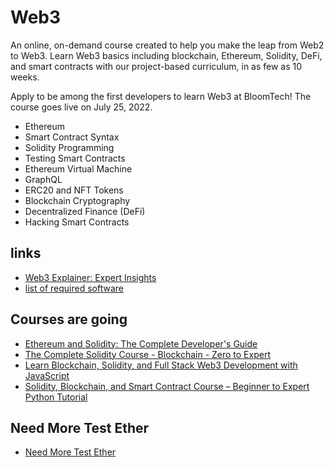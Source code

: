 # Web3

An online, on-demand course created to help you make the leap from Web2 to Web3. Learn Web3 basics including blockchain, Ethereum, Solidity, DeFi, and smart contracts with our project-based curriculum, in as few as 10 weeks.

Apply to be among the first developers to learn Web3 at BloomTech! The course goes live on July 25, 2022.

  - Ethereum
  - Smart Contract Syntax
  - Solidity Programming
  - Testing Smart Contracts
  - Ethereum Virtual Machine
  - GraphQL
  - ERC20 and NFT Tokens
  - Blockchain Cryptography
  - Decentralized Finance (DeFi)
  - Hacking Smart Contracts

## links
- [Web3 Explainer: Expert Insights](https://www.youtube.com/watch?v=iq5LzePeJ5A)
- [list of required software](https://docs.google.com/document/d/1LBUBPVqxdpN8rOYMnn9rs-bcrOOC6RIdAJIqgrcsob8/preview)

##  Courses are going

-   [Ethereum and Solidity: The Complete Developer's Guide](Curricula/Ethereum-and-Solidity_The_Complete_Developers_Guide/README.md)
-   [The Complete Solidity Course - Blockchain - Zero to Expert](Curricula/The-Complete-Solidity-Course_Blockchain-Zero-to-Expert/README.md)
-   [Learn Blockchain, Solidity, and Full Stack Web3 Development with JavaScript](Curricula/Learn-Blockchain_Solidity_and_Full-Stack-Web3-Development-with-JavaScript/README.md)
-   [Solidity, Blockchain, and Smart Contract Course – Beginner to Expert Python Tutorial](Curricula/Solidity_Blockchain_and_Smart-Contract-Course%E2%80%93Beginner-to-Expert-Python-Tutorial/README.md)

##  Need More Test Ether

- [Need More Test Ether](Ref/README.md)